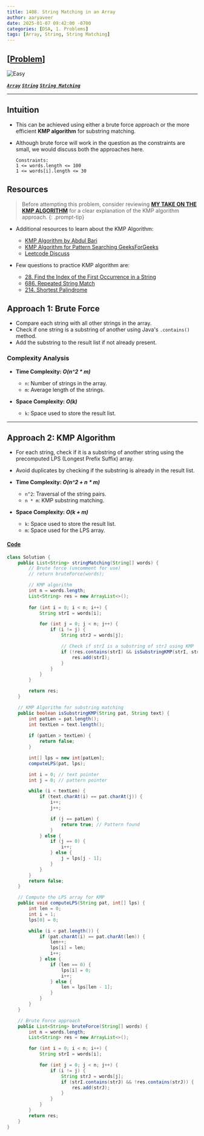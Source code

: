 ```yaml
---
title: 1408. String Matching in an Array
author: aaryaveer
date: 2025-01-07 09:42:00 -0700
categories: [DSA, 1. Problems]
tags: [Array, String, String Matching]
---
```


## [[Problem](https://leetcode.com/problems/string-matching-in-an-array/description/)]

![Easy](https://img.shields.io/badge/Easy-green?style=for-the-badge) 
<!-- ![Medium](https://img.shields.io/badge/Medium-yellow?style=for-the-badge)   -->
<!-- ![Hard](https://img.shields.io/badge/Hard-red?style=for-the-badge) -->

[**_`Array`_**](https://akr2803.github.io/tags/array/) [**_`String`_**](https://akr2803.github.io/tags/string/) [**_`String Matching`_**](https://akr2803.github.io/tags/string-matching/)

---

## Intuition
- This can be achieved using either a brute force approach or the more efficient **KMP algorithm** for substring matching.

- Although brute force will work in the question as the constraints are small, we would discuss both the approaches here.
    ```
    Constraints:
    1 <= words.length <= 100
    1 <= words[i].length <= 30
    ```

## Resources

> Before attempting this problem, consider reviewing [**MY TAKE ON THE KMP ALGORITHM**](https://akr2803.github.io/posts/kmp/) for a clear explanation of the KMP algorithm approach.
{: .prompt-tip}

- Additional resources to learn about the KMP Algorithm:
    - [KMP Algorithm by Abdul Bari](https://www.youtube.com/watch?v=V5-7GzOfADQ)
    - [KMP Algorithm for Pattern Searching GeeksForGeeks](https://www.geeksforgeeks.org/kmp-algorithm-for-pattern-searching/)
    - [Leetcode Discuss](https://leetcode.com/discuss/general-discussion/1003074/the-knuth-morris-pratt-algorithm-in-my-own-words)

- Few questions to practice KMP algorithm are:
    - [28. Find the Index of the First Occurrence in a String](https://leetcode.com/problems/find-the-index-of-the-first-occurrence-in-a-string/description/)
    - [686. Repeated String Match](https://leetcode.com/problems/repeated-string-match/description/)
    - [214. Shortest Palindrome](https://leetcode.com/problems/shortest-palindrome/description/)


## Approach 1: Brute Force
- Compare each string with all other strings in the array.
- Check if one string is a substring of another using Java's `.contains()` method.
- Add the substring to the result list if not already present.

### Complexity Analysis
- **Time Complexity: _O(n^2 * m)_**
  - `n`: Number of strings in the array.
  - `m`: Average length of the strings.

- **Space Complexity: _O(k)_**
  - `k`: Space used to store the result list.

---

## Approach 2: KMP Algorithm
- For each string, check if it is a substring of another string using the precomputed LPS (Longest Prefix Suffix) array.
- Avoid duplicates by checking if the substring is already in the result list.

- **Time Complexity: _O(n^2 + n * m)_**
  - `n^2`: Traversal of the string pairs.
  - `n * m`: KMP substring matching.

- **Space Complexity: _O(k + m)_**
  - `k`: Space used to store the result list.
  - `m`: Space used for the LPS array.


#### [Code](https://github.com/AKR-2803/DSA-Declassified/blob/main/POTD-Leetcode/January/code/StringMatchingInAnArray.java)

```java
class Solution {
    public List<String> stringMatching(String[] words) {
        // Brute force (uncomment for use)
        // return bruteForce(words);

        // KMP algorithm
        int n = words.length;
        List<String> res = new ArrayList<>();
        
        for (int i = 0; i < n; i++) {
            String strI = words[i];

            for (int j = 0; j < n; j++) {
                if (i != j) {
                    String strJ = words[j];

                    // Check if strI is a substring of strJ using KMP
                    if (!res.contains(strI) && isSubstringKMP(strI, strJ)) {
                        res.add(strI);
                    }
                }
            }
        }

        return res;
    }

    // KMP Algorithm for substring matching
    public boolean isSubstringKMP(String pat, String text) {
        int patLen = pat.length();
        int textLen = text.length();
        
        if (patLen > textLen) {
            return false;
        }

        int[] lps = new int[patLen];
        computeLPS(pat, lps);

        int i = 0; // text pointer
        int j = 0; // pattern pointer

        while (i < textLen) {
            if (text.charAt(i) == pat.charAt(j)) {
                i++;
                j++;

                if (j == patLen) {
                    return true; // Pattern found
                }
            } else {
                if (j == 0) {
                    i++;
                } else {
                    j = lps[j - 1];
                }
            }
        }
        return false;
    }

    // Compute the LPS array for KMP
    public void computeLPS(String pat, int[] lps) {
        int len = 0;
        int i = 1;
        lps[0] = 0;

        while (i < pat.length()) {
            if (pat.charAt(i) == pat.charAt(len)) {
                len++;
                lps[i] = len;
                i++;
            } else {
                if (len == 0) {
                    lps[i] = 0;
                    i++;
                } else {
                    len = lps[len - 1];
                }
            }
        }
    }

    // Brute Force approach
    public List<String> bruteForce(String[] words) {
        int n = words.length;
        List<String> res = new ArrayList<>();

        for (int i = 0; i < n; i++) {
            String strI = words[i];

            for (int j = 0; j < n; j++) {
                if (i != j) {
                    String strJ = words[j];
                    if (strI.contains(strJ) && !res.contains(strJ)) {
                        res.add(strJ);
                    }
                }
            }
        }
        return res;
    }
}
```